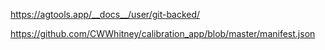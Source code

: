 


https://agtools.app/__docs__/user/git-backed/



https://github.com/CWWhitney/calibration_app/blob/master/manifest.json
